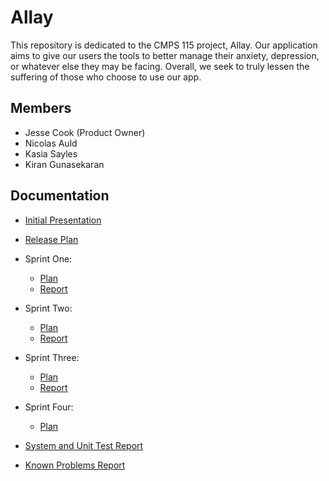 # Allay
This repository is dedicated to the CMPS 115 project, Allay. Our application aims to give our users the tools to better manage their anxiety, depression, or whatever else they may be facing. Overall, we seek to truly lessen the suffering of those who choose to use our app.

## Members
* Jesse Cook (Product Owner)
* Nicolas Auld
* Kasia Sayles
* Kiran Gunasekaran

## Documentation
* [Initial Presentation](https://docs.google.com/presentation/d/e/2PACX-1vRtHKA2N8LWFV6sdEfLD3zroUJgq5eGwVA2lcFsgliu1qK_fHVg5U-WTm6bcNbNHrGift_MNBHJdUjd/pub?start=false&loop=false&delayms=3000)

* [Release Plan](https://github.com/JesseCook/Allay/blob/master/Documentation/ReleasePlan.md)

* Sprint One:
  * [Plan](https://github.com/JesseCook/Allay/blob/master/Documentation/SprintOnePlan.md)
  * [Report](https://github.com/JesseCook/Allay/blob/master/Documentation/SprintOneReport.md)
* Sprint Two:
  * [Plan](https://github.com/JesseCook/Allay/blob/master/Documentation/SprintTwoPlan.md)
  * [Report](https://github.com/JesseCook/Allay/blob/master/Documentation/SprintTwoReport.md)
* Sprint Three:
  * [Plan](https://github.com/JesseCook/Allay/blob/master/Documentation/SprintThreePlan.md)
  * [Report](https://github.com/JesseCook/Allay/blob/master/Documentation/SprintThreeReport.md)
* Sprint Four:
  * [Plan](https://github.com/JesseCook/Allay/blob/master/Documentation/SprintFourPlan.md)
* [System and Unit Test Report](https://github.com/JesseCook/Allay/blob/master/Documentation/SystemAndUnitTestReport.md)
* [Known Problems Report](https://github.com/JesseCook/Allay/blob/master/Documentation/WorkingPrototypeKnownProblemsReport.md)

